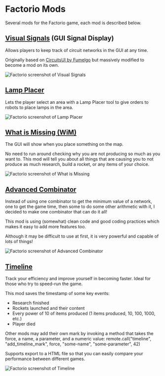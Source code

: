# Factorio Mods

Several mods for the Factorio game, each mod is described below.

## [Visual Signals](https://mods.factorio.com/mods/zomis/visual-signals) (GUI Signal Display)

Allows players to keep track of circuit networks in the GUI at any time.

Originally based on [CircuitsUI by Fumelgo](https://mods.factorio.com/mods/Fumelgo/CircuitsUI) but massively modified to become a mod on its own.

![Factorio screenshot of Visual Signals](https://mods-data.factorio.com/pub_data/media_files/vjrlqhNDv4QS.png)

## [Lamp Placer](https://mods.factorio.com/mods/zomis/lamp-placer)

Lets the player select an area with a Lamp Placer tool to give orders to robots to place lamps in the area.

![Factorio screenshot of Lamp Placer](https://mods-data.factorio.com/pub_data/media_files/XolK5mysVxah.png)

## [What is Missing (WiM)](https://mods.factorio.com/mods/zomis/what-is-missing)

The GUI will show when you place something on the map.

No need to run around checking why you are not producing so much as you want to. This mod will tell you about all things that are causing you to not produce as much research, build a rocket, or any items of your choice.

![Factorio screenshot of What is Missing](https://mods-data.factorio.com/pub_data/media_files/ZYuB7woBjvzO.png)

## [Advanced Combinator](https://mods.factorio.com/mod/advanced-combinator)

Instead of using one combinator to get the minimum value of a network, one to get the game time, then some to do some other arithmetic with it, I decided to make one combinator that can do it all!

This mod is using (somewhat) clean code and good coding practices which makes it easy to add more features too.

Although it may be difficult to use at first, it is very powerful and capable of lots of things!

![Factorio screenshot of Advanced Combinator](https://mods-data.factorio.com/assets/102511eb9c85063d051c0492bfc17b2c23994650.png)

## [Timeline](https://mods.factorio.com/mod/timeline)

Track your efficiency and improve yourself in becoming faster. Ideal for those who try to speed-run the game.

This mod saves the timestamp of some key events:
- Research finished
- Rockets launched and their content
- Every power of 10 of items produced (1 items produced, 10, 100, 1000, etc.)
- Player died

Other mods may add their own mark by invoking a method that takes the force, a name, a parameter, and a numeric value:
remote.call("timeline", "add_timeline_mark", force, "some-name", "some-parameter", 42)

Supports export to a HTML file so that you can easily compare your performance between different games.

![Factorio screenshot of Timeline](https://mods-data.factorio.com/assets/ee2cc0396664d16c43bcb9869ef60c45aa070589.png)
